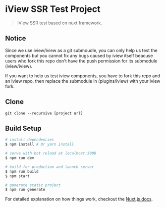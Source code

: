 # iView SSR Test Project

> iView SSR test based on nuxt framework.

## Notice

Since we use iview/iview as a git submoudle, you can only help us test the components but you cannot fix any bugs caused by iview itself beacuse users who fork this repo don't have the push permission for its submodule (iview/iview).

If you want to help us test iview components, you have to fork this repo and an iview repo, then replace the submodule in (plugins/iview) with your iview fork.

## Clone

```
git clone --recursive [project url]
```

## Build Setup

``` bash
# install dependencies
$ npm install # Or yarn install

# serve with hot reload at localhost:3000
$ npm run dev

# build for production and launch server
$ npm run build
$ npm start

# generate static project
$ npm run generate
```

For detailed explanation on how things work, checkout the [Nuxt.js docs](https://github.com/nuxt/nuxt.js).


